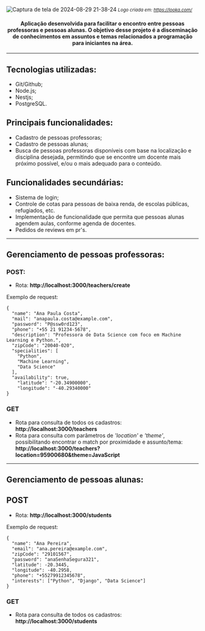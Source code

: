 ![Captura de tela de 2024-08-29 21-38-24](https://github.com/user-attachments/assets/70e76fd9-a2c0-4e43-a3bf-97d0b24878bd)
<small><i> Logo criada em: https://looka.com/ </i></small>

<h4 div align="center">
Aplicação desenvolvida para facilitar o encontro entre pessoas professoras e pessoas alunas. O objetivo desse projeto é a disceminação de conhecimentos em assuntos e temas relacionados a programação para iniciantes na área.
</h4></div>

<hr>

## Tecnologias utilizadas:

- Git/Github;
- Node.js;
- Nestjs;
- PostgreSQL.

## Principais funcionalidades:

- Cadastro de pessoas professoras;
- Cadastro de pessoas alunas;
- Busca de pessoas professoras disponíveis com base na localização e disciplina desejada, permitindo que se encontre um docente mais próximo possível, e/ou o mais adequado para o conteúdo.

## Funcionalidades secundárias:

- Sistema de login;
- Controle de cotas para pessoas de baixa renda, de escolas públicas, refugiados, etc.
- Implementação de funcionalidade que permita que pessoas alunas agendem aulas, conforme agenda de docentes.
- Pedidos de reviews em pr's.

<hr>

## Gerenciamento de pessoas professoras:

### POST:

- Rota: **http://localhost:3000/teachers/create**

Exemplo de request:

```{
{
  "name": "Ana Paula Costa",
  "mail": "anapaula.costa@example.com",
  "password": "P@ssw0rd123",
  "phone": "+55 21 91234-5678",
  "description": "Professora de Data Science com foco em Machine Learning e Python.",
  "zipCode": "20040-020",
  "specialities": [
    "Python",
    "Machine Learning",
    "Data Science"
  ],
  "availability": true,
	"latitude": "-20.34900000",
	"longitude": "-40.29340000"
}

```

### GET

- Rota para consulta de todos os cadastros: **http://localhost:3000/teachers**
- Rota para consulta com parâmetros de _'location'_ e _'theme'_, possibilitando encontrar o match por proximidade e assunto/tema: **http://localhost:3000/teachers?location=95900680&theme=JavaScript**

<hr>

## Gerenciamento de pessoas alunas:

## POST

- Rota: **http://localhost:3000/students**

Exemplo de request:

```{
{
  "name": "Ana Pereira",
  "email": "ana.pereira@example.com",
  "zipCode": "29101567",
  "password": "anaSenhaSegura321",
  "latitude": -20.3445,
  "longitude": -40.2958,
  "phone": "+55279912345678",
  "interests": ["Python", "Django", "Data Science"]
}
```

### GET

- Rota para consulta de todos os cadastros: **http://localhost:3000/students**
